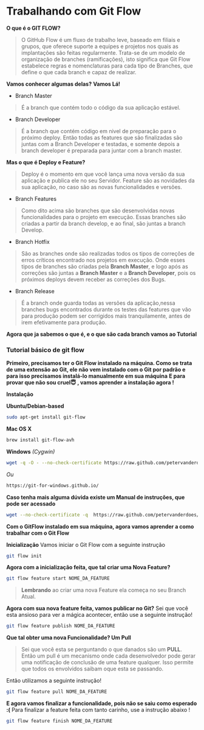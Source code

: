 # Trabalhando com Git Flow

**O que é o GIT FLOW?**
> O GitHub Flow é um fluxo de trabalho leve, baseado em filiais e grupos, que oferece suporte a equipes e projetos nos quais as implantações são feitas regularmente. 
> Trata-se de um modelo de organização de branches (ramificações), isto significa que Git Flow estabelece regras e nomenclaturas para cada tipo de Branches, que define o que cada branch e capaz de realizar.

**Vamos conhecer algumas delas?**  **Vamos Lá!**
- Branch Master
> É a branch que contém todo o código da sua aplicação estável.

- Branch Developer  
> É a branch que contém código em nivel de preparação para o próximo deploy. Então todas as features que são finalizadas são juntas com a Branch Developer e testadas, e somente depois a branch developer é preparada para juntar com a branch master. 

**Mas o que é Deploy e Feature?**
> Deploy é o momento em que você lança uma nova versão da sua aplicação e publica ele no seu Servidor.
> Feature são as novidades da sua aplicação, no caso são as novas funcionalidades e versões.

- Branch Features 
> Como dito acima são branches que são desenvolvidas novas funcionalidades para o projeto em execução. Essas branches são criadas a partir da branch develop, e ao final, são juntas a branch Develop.

- Branch Hotfix
> São as branches onde são realizadas todos os tipos de correções de erros críticos encontrado nos projetos em execução. Onde esses tipos de branches são criadas pela **Branch Master**, e logo após as correções são juntas a **Branch Master** e a **Branch Developer**, pois os próximos deploys devem receber as correções dos Bugs.

- Branch Release
> É a branch onde guarda todas as versões da aplicação,nessa branches bugs encontrados durante os testes das features que vão para produção podem ser corrigidos mais tranquilamente, antes de irem efetivamente para produção. 

**Agora que ja sabemos o que é, e o que são cada branch vamos ao Tutorial**


### Tutorial básico de git flow

**Primeiro, precisamos ter o Git Flow instalado na máquina. Como se trata de uma extensão ao Git, ele não vem instalado com o Git por padrão e para isso precisamos instalá-lo manualmente em sua máquina** **E para provar que não sou cruel😇 , vamos aprender a instalação agora !**

 

**Instalação**

**Ubuntu/Debian-based**
```bash
sudo apt-get install git-flow
```


**Mac OS X**
```bash
brew install git-flow-avh
```


**Windows**
*(Cygwin)*
```bash
wget -q -O - --no-check-certificate https://raw.github.com/petervanderdoes/gitflow-avh/develop/contrib/gitflow-installer.sh install stable | bash
```
*Ou*
```bash
https://git-for-windows.github.io/
```

**Caso tenha mais alguma dúvida existe um Manual de instruções, que pode ser acessado**
```bash
wget --no-check-certificate -q  https://raw.github.com/petervanderdoes/gitflow-avh/develop/contrib/gitflow-installer.sh && bash gitflow-installer.sh install stable; rm gitflow-installer.sh
```



**Com o GitFlow instalado em sua máquina, agora vamos aprender a como trabalhar com o Git Flow**

**Inicialização**
Vamos iniciar o Git Flow com a seguinte instrução
```bash
git flow init
```

**Agora com a inicialização feita, que tal criar uma Nova Feature?**
```bash
git flow feature start NOME_DA_FEATURE
```
> **Lembrando** ao criar uma nova Feature ela começa no seu Branch Atual.

**Agora com sua nova feature feita, vamos publicar no Git?**
Sei que você esta ansioso para ver a mágica acontecer, então use a seguinte instrução!
```bash
git flow feature publish NOME_DA_FEATURE
```

**Que tal obter uma nova Funcionalidade? Um Pull**
> Sei que você esta se perguntando o que danados são um **PULL**.
Então um pull é um mecanismo onde cada desenvolvedor pode gerar uma notificação de conclusão de uma feature qualquer. Isso permite que todos os envolvidos saibam oque esta se passando.

Então utilizamos a seguinte instrução!
```bash
git flow feature pull NOME_DA_FEATURE
```
**E agora vamos finalizar a funcionalidade, pois não se saiu como esperado :(**
Para finalizar a feature feita com tanto carinho, use a instrução abaixo !
```bash
git flow feature finish NOME_DA_FEATURE
```




